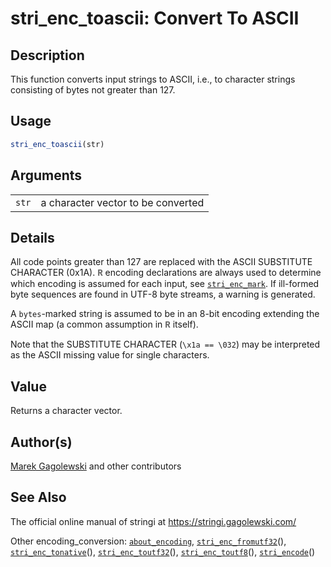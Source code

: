 # stri\_enc\_toascii: Convert To ASCII

## Description

This function converts input strings to ASCII, i.e., to character strings consisting of bytes not greater than 127.

## Usage

```r
stri_enc_toascii(str)
```

## Arguments

|       |                                    |
|-------|------------------------------------|
| `str` | a character vector to be converted |

## Details

All code points greater than 127 are replaced with the ASCII SUBSTITUTE CHARACTER (0x1A). <span style="font-family: Courier New, Courier; color: #666666;">**R**</span> encoding declarations are always used to determine which encoding is assumed for each input, see [`stri_enc_mark`](https://stringi.gagolewski.com/rapi/stri_enc_mark.html). If ill-formed byte sequences are found in UTF-8 byte streams, a warning is generated.

A `bytes`-marked string is assumed to be in an 8-bit encoding extending the ASCII map (a common assumption in <span style="font-family: Courier New, Courier; color: #666666;">**R**</span> itself).

Note that the SUBSTITUTE CHARACTER (`\x1a == \032`) may be interpreted as the ASCII missing value for single characters.

## Value

Returns a character vector.

## Author(s)

[Marek Gagolewski](https://www.gagolewski.com/) and other contributors

## See Also

The official online manual of <span class="pkg">stringi</span> at <https://stringi.gagolewski.com/>

Other encoding\_conversion: [`about_encoding`](https://stringi.gagolewski.com/rapi/about_encoding.html), [`stri_enc_fromutf32`](https://stringi.gagolewski.com/rapi/stri_enc_fromutf32.html)(), [`stri_enc_tonative`](https://stringi.gagolewski.com/rapi/stri_enc_tonative.html)(), [`stri_enc_toutf32`](https://stringi.gagolewski.com/rapi/stri_enc_toutf32.html)(), [`stri_enc_toutf8`](https://stringi.gagolewski.com/rapi/stri_enc_toutf8.html)(), [`stri_encode`](https://stringi.gagolewski.com/rapi/stri_encode.html)()
